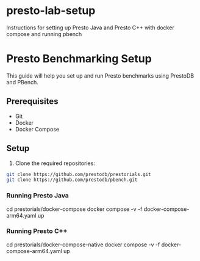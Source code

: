 # presto-lab-setup
Instructions for setting up Presto Java and Presto C++ with docker compose and running pbench


# Presto Benchmarking Setup

This guide will help you set up and run Presto benchmarks using PrestoDB and PBench.

## Prerequisites

- Git
- Docker
- Docker Compose

## Setup

1. Clone the required repositories:

```bash
git clone https://github.com/prestodb/prestorials.git
git clone https://github.com/prestodb/pbench.git
```

### Running Presto Java
cd prestorials/docker-compose
docker compose -v -f docker-compose-arm64.yaml up

### Running Presto C++
cd prestorials/docker-compose-native
docker compose -v -f docker-compose-arm64.yaml up
